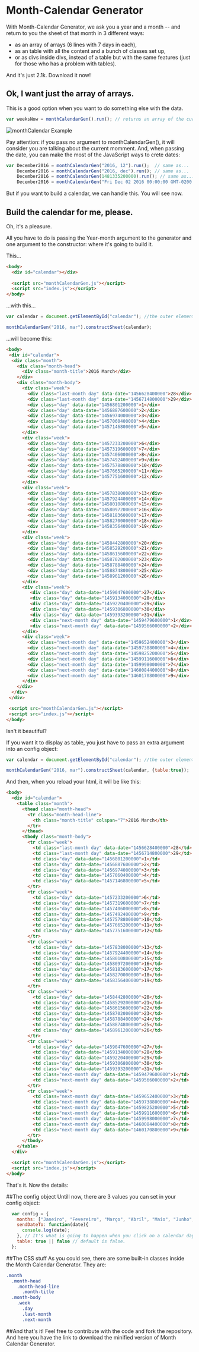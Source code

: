 # Month-Calendar Generator
With Month-Calendar Generator, we ask you a year and a month -- and return to you the sheet of that month in 3 different ways: 
- as an array of arrays (6 lines with 7 days in each),
- as an table with all the content and a bunch of classes set up,
- or as divs inside divs, instead of a table but with the same features (just for those who has a problem with tables).

And it's just 2.1k. Download it now!

## Ok, I want just the array of arrays.
This is a good option when you want to do something else with the data.

```javascript
var weeksNow = monthCalendarGen().run(); // returns an array of the current month divided by 6 lines (array), which one containing another array with 7 days.
```
![monthCalendar Example](https://github.com/matepaiva/monthCalendar-Generator/blob/master/example.png)

Pay attention: if you pass no argument to monthCalendarGen(), it will consider you are talking about the current momment. And, when passing the date, you can make the most of the JavaScript ways to crete dates:

```javascript
var December2016 = monthCalendarGen("2016, 12").run();  // same as...
    December2016 = monthCalendarGen("2016, dec").run(); // same as...
    December2016 = monthCalendarGen(1481335200000).run(); // same as...
    December2016 = monthCalendarGen("Fri Dec 02 2016 00:00:00 GMT-0200 (BRST)").run(); // same as... You got it.
```

But if you want to build a calendar, we can handle this. You will see now.

## Build the calendar for me, please.
Oh, it's a pleasure.

All you have to do is passing the Year-month argument to the generator and one argument to the constructor: where it's going to build it.

This...
```html
<body>
  <div id="calendar"></div>
   
  <script src="monthCalendarGen.js"></script>
  <script src="index.js"></script>
</body>
```
...with this...

```javascript
var calendar = document.getElementById("calendar"); //the outer element.

monthCalendarGen("2016, mar").constructSheet(calendar);
```
...will become this:
```html
<body>
 <div id="calendar">
  <div class="month">
    <div class="month-head">
      <div class="month-title">2016 March</div>
    </div>
    <div class="month-body">
      <div class="week">
        <div class="last-month day" data-date="1456628400000">28</div>
        <div class="last-month day" data-date="1456714800000">29</div>
        <div class="day" data-date="1456801200000">1</div>
        <div class="day" data-date="1456887600000">2</div>
        <div class="day" data-date="1456974000000">3</div>
        <div class="day" data-date="1457060400000">4</div>
        <div class="day" data-date="1457146800000">5</div>
      </div>
      <div class="week">
        <div class="day" data-date="1457233200000">6</div>
        <div class="day" data-date="1457319600000">7</div>
        <div class="day" data-date="1457406000000">8</div>
        <div class="day" data-date="1457492400000">9</div>
        <div class="day" data-date="1457578800000">10</div>
        <div class="day" data-date="1457665200000">11</div>
        <div class="day" data-date="1457751600000">12</div>
      </div>
      <div class="week">
        <div class="day" data-date="1457838000000">13</div>
        <div class="day" data-date="1457924400000">14</div>
        <div class="day" data-date="1458010800000">15</div>
        <div class="day" data-date="1458097200000">16</div>
        <div class="day" data-date="1458183600000">17</div>
        <div class="day" data-date="1458270000000">18</div>
        <div class="day" data-date="1458356400000">19</div>
      </div>
      <div class="week">
        <div class="day" data-date="1458442800000">20</div>
        <div class="day" data-date="1458529200000">21</div>
        <div class="day" data-date="1458615600000">22</div>
        <div class="day" data-date="1458702000000">23</div>
        <div class="day" data-date="1458788400000">24</div>
        <div class="day" data-date="1458874800000">25</div>
        <div class="day" data-date="1458961200000">26</div>
      </div>
      <div class="week">
         <div class="day" data-date="1459047600000">27</div>
         <div class="day" data-date="1459134000000">28</div>
         <div class="day" data-date="1459220400000">29</div>
         <div class="day" data-date="1459306800000">30</div>
         <div class="day" data-date="1459393200000">31</div>
         <div class="next-month day" data-date="1459479600000">1</div>
         <div class="next-month day" data-date="1459566000000">2</div>
      </div>
      <div class="week">
        <div class="next-month day" data-date="1459652400000">3</div>
        <div class="next-month day" data-date="1459738800000">4</div>
        <div class="next-month day" data-date="1459825200000">5</div>
        <div class="next-month day" data-date="1459911600000">6</div>
        <div class="next-month day" data-date="1459998000000">7</div>
        <div class="next-month day" data-date="1460084400000">8</div>
        <div class="next-month day" data-date="1460170800000">9</div>
      </div>
    </div>
  </div>
 </div>

 <script src="monthCalendarGen.js"></script>
 <script src="index.js"></script>
</body>
```
Isn't it beautiful?

If you want it to display as table, you just have to pass an extra argument into an config object:

```javascript
var calendar = document.getElementById("calendar"); //the outer element.

monthCalendarGen("2016, mar").constructSheet(calendar, {table:true});
```
And then, when you reload your html, it will be like this:
```html
<body>
  <div id="calendar">
    <table class="month">
      <thead class="month-head">
        <tr class="month-head-line">
          <th class="month-title" colspan="7">2016 March</th>
        </tr>
      </thead>
      <tbody class="month-body">
        <tr class="week">
          <td class="last-month day" data-date="1456628400000">28</td>
          <td class="last-month day" data-date="1456714800000">29</td>
          <td class="day" data-date="1456801200000">1</td>
          <td class="day" data-date="1456887600000">2</td>
          <td class="day" data-date="1456974000000">3</td>
          <td class="day" data-date="1457060400000">4</td>
          <td class="day" data-date="1457146800000">5</td>
        </tr>
        <tr class="week">
          <td class="day" data-date="1457233200000">6</td>
          <td class="day" data-date="1457319600000">7</td>
          <td class="day" data-date="1457406000000">8</td>
          <td class="day" data-date="1457492400000">9</td>
          <td class="day" data-date="1457578800000">10</td>
          <td class="day" data-date="1457665200000">11</td>
          <td class="day" data-date="1457751600000">12</td>
        </tr>
        <tr class="week">
          <td class="day" data-date="1457838000000">13</td>
          <td class="day" data-date="1457924400000">14</td>
          <td class="day" data-date="1458010800000">15</td>
          <td class="day" data-date="1458097200000">16</td>
          <td class="day" data-date="1458183600000">17</td>
          <td class="day" data-date="1458270000000">18</td>
          <td class="day" data-date="1458356400000">19</td>
        </tr>
        <tr class="week">
          <td class="day" data-date="1458442800000">20</td>
          <td class="day" data-date="1458529200000">21</td>
          <td class="day" data-date="1458615600000">22</td>
          <td class="day" data-date="1458702000000">23</td>
          <td class="day" data-date="1458788400000">24</td>
          <td class="day" data-date="1458874800000">25</td>
          <td class="day" data-date="1458961200000">26</td>
        </tr>
        <tr class="week">
          <td class="day" data-date="1459047600000">27</td>
          <td class="day" data-date="1459134000000">28</td>
          <td class="day" data-date="1459220400000">29</td>
          <td class="day" data-date="1459306800000">30</td>
          <td class="day" data-date="1459393200000">31</td>
          <td class="next-month day" data-date="1459479600000">1</td>
          <td class="next-month day" data-date="1459566000000">2</td>
        </tr>
        <tr class="week">
          <td class="next-month day" data-date="1459652400000">3</td>
          <td class="next-month day" data-date="1459738800000">4</td>
          <td class="next-month day" data-date="1459825200000">5</td>
          <td class="next-month day" data-date="1459911600000">6</td>
          <td class="next-month day" data-date="1459998000000">7</td>
          <td class="next-month day" data-date="1460084400000">8</td>
          <td class="next-month day" data-date="1460170800000">9</td>
        </tr>
      </tbody>
    </table>
  </div>

  <script src="monthCalendarGen.js"></script>
  <script src="index.js"></script>
</body>
```

That's it. Now the details:

##The config object
Untill now, there are 3 values you can set in your config object:

```javascript
  var config = {
    months: ["Janeiro", "Fevereiro", "Março", "Abril", "Maio", "Junho", "Julho", "Agosto", "Setembro", "Outubro", "Novembro", "Dezembro"], // Default is english, but you can set manually for any name you want.
    sendDateTo: function(date){
      console.log(date);
    }, // It's what is going to happen when you click on a calendar day. It's a way to connect the calendar with outside code. That's the reason for data-date (now you know). If not set, nothing will happen on click.
    table: true || false // default is false.
  };
```

##The CSS stuff
As you could see, there are some built-in classes inside the Month Calendar Generator. They are:

```css
.month
  .month-head
    .month-head-line
      .month-title
  .month-body
    .week
      .day
      .last-month
      .next-month
```
##And that's it!
Feel free to contribute with the code and fork the repository. And here you have the link to download the minified version of Month Calendar Generator.
